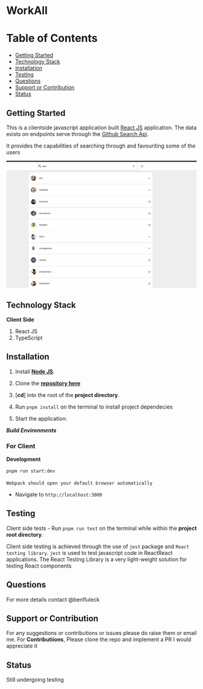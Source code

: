 # WorkAll


# Table of Contents

- [Getting Started](#getting-started)
- [Technology Stack](#technology-stack)
- [Installation](#installation)
- [Testing](#testing)
- [Questions](#questions)
- [Support or Contribution](#support-or-contribution)
- [Status](#status)

## Getting Started
This is a clientside javascript application built [React JS](https://reactjs.org/) application. The data exists on endpoints serve through the [Github Search Api](https://docs.github.com/en/rest/search/search?apiVersion=2022-11-28). 

It provides the capabilities of searching through and favouriting some of the users

<img width="800" alt="Client Side" src="./screenshot/images.png">

## Technology Stack

**Client Side**
1. React JS
2. TypeScript


## Installation

1. Install [**Node JS**](https://nodejs.org/en/).

2. Clone the [**repository here**](https://github.com/benfluleck/photo-album-app.git)
3. [**cd**] into the root of the **project directory**.
4. Run `pnpm install` on the terminal to install project dependecies

5. Start the application:

**_Build Environments_**

### For Client
**Development**
```
pnpm run start:dev

Webpack should open your default browser automatically
```
- Navigate to `http://localhost:3000`


## Testing

Client side tests - Run `pnpm run test` on the terminal while within the **project root directory**.

Client side testing is achieved through the use of `jest` package and `React testing library`. `jest` is used to test javascript code in ReactReact applications. The React Testing Library is a very light-weight solution for testing React components


## Questions
For more details contact @benfluleck

## Support or Contribution
For any suggestions or contributions or issues please do raise them or email me.
For **Contributiions**, Please clone the repo and implement a PR I would appreciate it

## Status
Still undergoing testing
